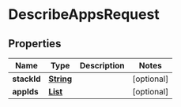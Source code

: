 

# DescribeAppsRequest


## Properties

| Name | Type | Description | Notes |
|------------ | ------------- | ------------- | -------------|
|**stackId** | [**String**](String.md) |  |  [optional] |
|**appIds** | [**List**](List.md) |  |  [optional] |



